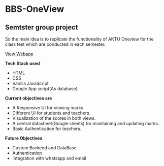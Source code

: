 # BBS-OneView
Semtster group project
---
So the main idea is to replicate the functionality of AKTU Oneview for the class test which are conducted in each semester.

[View Webapp](https://bbs-oneview.netlify.app)

**Tech Stack used**
- HTML
- CSS
- Vanilla JavaScript
- Google App script(As database)

**Current objectives are** 

- A Responsive UI for viewing marks
- Different UI for students and teachers.
- Visualization of the scores in both views.
- A central datasheet(Google sheets) for maintaining and updating marks.
- Basic Authentication for teachers.



**Future Objectives**
- Custom Backend and DataBase.
- Authentication
- Integration with whatsapp and email
